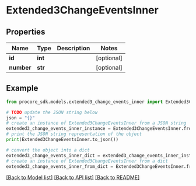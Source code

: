 # Extended3ChangeEventsInner


## Properties

Name | Type | Description | Notes
------------ | ------------- | ------------- | -------------
**id** | **int** |  | [optional] 
**number** | **str** |  | [optional] 

## Example

```python
from procore_sdk.models.extended3_change_events_inner import Extended3ChangeEventsInner

# TODO update the JSON string below
json = "{}"
# create an instance of Extended3ChangeEventsInner from a JSON string
extended3_change_events_inner_instance = Extended3ChangeEventsInner.from_json(json)
# print the JSON string representation of the object
print(Extended3ChangeEventsInner.to_json())

# convert the object into a dict
extended3_change_events_inner_dict = extended3_change_events_inner_instance.to_dict()
# create an instance of Extended3ChangeEventsInner from a dict
extended3_change_events_inner_from_dict = Extended3ChangeEventsInner.from_dict(extended3_change_events_inner_dict)
```
[[Back to Model list]](../README.md#documentation-for-models) [[Back to API list]](../README.md#documentation-for-api-endpoints) [[Back to README]](../README.md)



